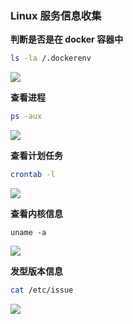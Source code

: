 ### Linux 服务信息收集

**判断是否是在 docker 容器中**

```sh
ls -la /.dockerenv
```

![](https://pic1.imgdb.cn/item/68cbb8eec5157e1a8816b4f3.png)

**查看进程**

```sh
ps -aux
```

![](https://pic1.imgdb.cn/item/68cbb931c5157e1a8816b7be.png)

**查看计划任务**

```sh
crontab -l
```

![](https://pic1.imgdb.cn/item/68cbb954c5157e1a8816b871.png)

**查看内核信息**

```
uname -a
```

![](https://pic1.imgdb.cn/item/68cbb9c1c5157e1a8816ba85.png)

**发型版本信息**

```sh
cat /etc/issue
```

![](https://pic1.imgdb.cn/item/68cbb9eac5157e1a8816bbc2.png)